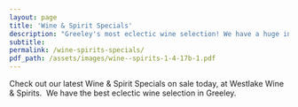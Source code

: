 ```yaml
---
layout: page
title: 'Wine & Spirit Specials'
description: "Greeley's most eclectic wine selection! We have a huge inventory to choose from, both foreign and domestic."
subtitle:
permalink: /wine-spirits-specials/
pdf_path: /assets/images/wine--spirits-1-4-17b-1.pdf
---
```



Check out our latest Wine & Spirit Specials on sale today, at Westlake Wine & Spirits.  We have the best eclectic wine selection in Greeley.
